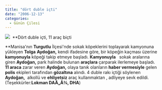 ```yaml
---
title: "dört duble içti"
date: "2006-12-13"
categories: 
  - Günün Çilesi
---
```


![](http://www.hurriyet.com.tr/_newsimages/2440744.jpg)  **Dört duble içti, 11 araç biçti

**Manisa'nın **Turgutlu** İlçesi'nde sokak köpeklerini toplayarak kamyonuna yükleyen **Tolga** **Aydoğan,** kendi ifadesine göre, bir köpeğin kaçması üzerine **kamyonuyla** köpeği takip etmeye başladı. **Kamyonuyla**   sokak aralarına giren **Aydoğan,** park halinde bulunan **araçlara** çarparak ilerlemeye başladı. **11 araca** zarar veren **Aydoğan,** olaya tanık olanların **haber vermesiyle** gelen **polis** ekipleri tarafından **gözaltına** alındı. 4 duble rakı içtiği söylenen **Aydoğan,**  alkollü ve **ehliyetsiz** araç kullanmaktan , adliyeye sevk edildi. (Teşekkürler:**Lokman DAÃ„Å¾, DHA**)
